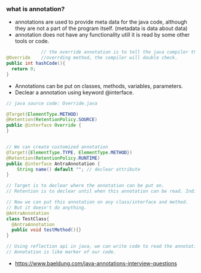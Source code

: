 ### what is annotation?
- annotations are used to provide meta data for the java code, although they are not a part of the program itself. (metadata is data about data)
- annotation does not have any functionality utill it is read by some other tools or code.
```java
             // the override annotation is to tell the java compiler that the method is a 
@Override    //overrding method, the compiler will double check.
public int hashCode(){
  return 0;
}
```
- Annotations can be put on classes, methods, variables, parameters.
- Declear a annotation using keyword @interface.
```java
// java source code: Override.java

@Target(ElementType.METHOD)
@Retention(RetentionPolicy.SOURCE)
public @interface Override {
}


// We can create customized annotation
@Target({ElementType.TYPE, ElementType.METHOD})
@Retention(RetentionPolicy.RUNTIME)
public @interface AntraAnnotation {
    String name() default ""; // declear attribute
}

// Target is to declear where the annotation can be put on.
// Retention is to declear until when this annotation can be read. Indicates how long annotations with the annotated type are to be retained.

// Now we can put this annotation on any class/interface and method. 
// But it doesn't do anything.
@AntraAnnotation
class TestClass{
  @AntraAnnotation
  public void testMethod(){}
}

// Using reflection api in java, we can write code to read the annotation and do something.
// Annotation is like marker of our code.
```
- https://www.baeldung.com/java-annotations-interview-questions
